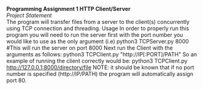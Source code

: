 **Programming Assignment 1 HTTP Client/Server**<br>
*Project Statement*<br>
The program will transfer files from a server to the client(s) 
concurrently using TCP connection and threading.
Usage
In order to properly run this program you will need to run the server first with the port number you would like to use as the only argument
(i.e) python3 TCPServer.py 8000 #This will run the server on port 8000
Next run the Client with the arguments as follows:
  python3 TCPClient.py "http://IP[:PORT]/PATH"
So an example of running the client correctly would be:
  python3 TCPClient.py http://127.0.0.1:8000/directory/file
NOTE: it should be known that if no port number is specified (http://IP/PATH) the program will automatically assign port 80.
